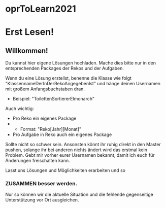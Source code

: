 # oprToLearn2021
# Erst Lesen!

## Willkommen!

Du kannst hier eigene Lösungen hochladen. Mache dies bitte nur in den entsprechenden Packages der Rekos und der Aufgaben.

Wenn du eine Lösung erstellst, benenne die Klasse wie folgt "KlassennameDerInDerRekoAngegebenIst" und hänge deinen Usernamen mit großem Anfangsbuchstaben dran.

- Beispiel: "ToilettenSortiererElmonarch"

Auch wichtig:
- Pro Reko ein eigenes Package
- - Format: "Reko[Jahr][Monat]"
- Pro Aufgabe in Reko auch ein eigenes Package

Sollte nicht so schwer sein. Ansonsten könnt ihr ruhig direkt in den Master pushen, solange ihr bei anderen nichts ändert wird das erstmal kein Problem.
Gebt mir vorher eurer Usernamen bekannt, damit ich euch für Änderungen freischalten kann.

Lasst uns Lösungen und Möglichkeiten erarbeiten und so 
### ZUSAMMEN besser werden. 
Nur so können wir die aktuelle Situation und die fehlende gegenseitige Unterstützung vor Ort ausgleichen.


